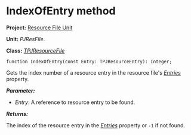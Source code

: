 <a href='Hidden comment: 
$Rev$
$Date$
'></a>

# IndexOfEntry method #

**Project:** [Resource File Unit](ResFileUnit.md)

**Unit:** _PJResFile_.

**Class:** _[TPJResourceFile](TPJResourceFile.md)_

```
function IndexOfEntry(const Entry: TPJResourceEntry): Integer;
```

Gets the index number of a resource entry in the resource file's _[Entries](TPJResourceFileEntries.md)_ property.

**_Parameter:_**

  * _Entry_: A reference to resource entry to be found.

**_Returns:_**

The index of the resource entry in the _[Entries](TPJResourceFileEntries.md)_ property or `-1` if not found.